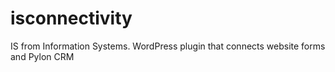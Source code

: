 # isconnectivity
IS from Information Systems. WordPress plugin that connects website forms and Pylon CRM
